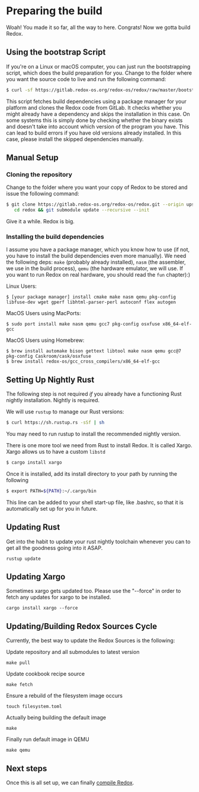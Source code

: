 Preparing the build
===================

Woah! You made it so far, all the way to here. Congrats! Now we gotta build Redox.

Using the bootstrap Script
--------------------------

If you're on a Linux or macOS computer, you can just run the bootstrapping script, which does the build preparation for you. Change to the folder where you want the source code to live and run the following command:

```sh
$ curl -sf https://gitlab.redox-os.org/redox-os/redox/raw/master/bootstrap.sh -o bootstrap.sh && bash -e bootstrap.sh
```

This script fetches build dependencies using a package manager for your platform and clones the Redox code from GitLab. It checks whether you might already have a dependency and skips the installation in this case. On some systems this is simply done by checking whether the binary exists and doesn't take into account which version of the program you have. This can lead to build errors if you have old versions already installed. In this case, please install the skipped dependencies manually.

Manual Setup
------------

### Cloning the repository

Change to the folder where you want your copy of Redox to be stored and issue the following command:

 ```sh
 $ git clone https://gitlab.redox-os.org/redox-os/redox.git --origin upstream --recursive && \
    cd redox && git submodule update --recursive --init
 ```

 Give it a while. Redox is big.


### Installing the build dependencies

I assume you have a package manager, which you know how to use (if not, you have to install the build dependencies even more manually). We need the following deps: `make` (probably already installed), `nasm` (the assembler, we use in the build process), `qemu` (the hardware emulator, we will use. If you want to run Redox on real hardware, you should read the `fun` chapter):)

Linux Users:

```
$ [your package manager] install cmake make nasm qemu pkg-config libfuse-dev wget gperf libhtml-parser-perl autoconf flex autogen
```

MacOS Users using MacPorts:

```
$ sudo port install make nasm qemu gcc7 pkg-config osxfuse x86_64-elf-gcc
```

MacOS Users using Homebrew:

```
$ brew install automake bison gettext libtool make nasm qemu gcc@7 pkg-config Caskroom/cask/osxfuse
$ brew install redox-os/gcc_cross_compilers/x86_64-elf-gcc
```

Setting Up Nightly Rust
-----------------------

The following step is not required _if_ you already have a functioning Rust nightly installation. Nightly is required.

We will use `rustup` to manage our Rust versions:

```sh
$ curl https://sh.rustup.rs -sSf | sh
```

You may need to run rustup to install the recommended nightly version.

There is one more tool we need from Rust to install Redox. It is called Xargo. Xargo allows us to have a custom `libstd`
```sh
$ cargo install xargo
```

Once it is installed, add its install directory to your path by running the following
```sh
$ export PATH=${PATH}:~/.cargo/bin
```
This line can be added to your shell start-up file, like .bashrc, so that it is automatically set up for you in future.

Updating Rust
-------------
Get into the habit to update your rust nightly toolchain whenever you can to get all the goodness going into it ASAP.
```
rustup update
```

Updating Xargo
--------------
Sometimes xargo gets updated too.  Please use the "--force" in order to fetch any updates for xargo to be installed.
```
cargo install xargo --force
```

Updating/Building Redox Sources Cycle
-------------------------------------
Currently, the best way to update the Redox Sources is the following:

Update repository and all submodules to latest version
```
make pull
```

Update cookbook recipe source
```
make fetch
```

Ensure a rebuild of the filesystem image occurs
```
touch filesystem.toml
```

Actually being building the default image
```
make
```

Finally run default image in QEMU
```
make qemu
```

Next steps
----------

Once this is all set up, we can finally [compile Redox](./ch02-05-compiling-redox.md).
